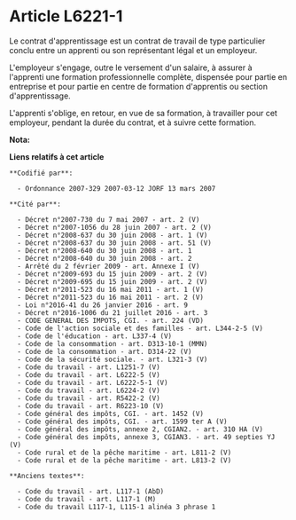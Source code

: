 # Article L6221-1

Le contrat d'apprentissage est un contrat de travail de type particulier conclu entre un apprenti ou son représentant légal
et un employeur.

L'employeur s'engage, outre le versement d'un salaire, à assurer à l'apprenti une formation professionnelle complète,
dispensée pour partie en entreprise et pour partie en centre de formation d'apprentis ou section d'apprentissage.

L'apprenti s'oblige, en retour, en vue de sa formation, à travailler pour cet employeur, pendant la durée du contrat, et à
suivre cette formation.

**Nota:**



**Liens relatifs à cet article**

	**Codifié par**:

	  - Ordonnance 2007-329 2007-03-12 JORF 13 mars 2007

	**Cité par**:

	  - Décret n°2007-730 du 7 mai 2007 - art. 2 (V)
	  - Décret n°2007-1056 du 28 juin 2007 - art. 2 (V)
	  - Décret n°2008-637 du 30 juin 2008 - art. 1 (V)
	  - Décret n°2008-637 du 30 juin 2008 - art. 51 (V)
	  - Décret n°2008-640 du 30 juin 2008 - art. 1
	  - Décret n°2008-640 du 30 juin 2008 - art. 2
	  - Arrêté du 2 février 2009 - art. Annexe I (V)
	  - Décret n°2009-693 du 15 juin 2009 - art. 2 (V)
	  - Décret n°2009-695 du 15 juin 2009 - art. 2 (V)
	  - Décret n°2011-523 du 16 mai 2011 - art. 1 (V)
	  - Décret n°2011-523 du 16 mai 2011 - art. 2 (V)
	  - Loi n°2016-41 du 26 janvier 2016 - art. 9
	  - Décret n°2016-1006 du 21 juillet 2016 - art. 3
	  - CODE GENERAL DES IMPOTS, CGI. - art. 224 (VD)
	  - Code de l'action sociale et des familles - art. L344-2-5 (V)
	  - Code de l'éducation - art. L337-4 (V)
	  - Code de la consommation - art. D313-10-1 (MMN)
	  - Code de la consommation - art. D314-22 (V)
	  - Code de la sécurité sociale. - art. L321-3 (V)
	  - Code du travail - art. L1251-7 (V)
	  - Code du travail - art. L6222-5 (V)
	  - Code du travail - art. L6222-5-1 (V)
	  - Code du travail - art. L6224-2 (V)
	  - Code du travail - art. R5422-2 (V)
	  - Code du travail - art. R6223-10 (V)
	  - Code général des impôts, CGI. - art. 1452 (V)
	  - Code général des impôts, CGI. - art. 1599 ter A (V)
	  - Code général des impôts, annexe 2, CGIAN2. - art. 310 HA (V)
	  - Code général des impôts, annexe 3, CGIAN3. - art. 49 septies YJ (V)
	  - Code rural et de la pêche maritime - art. L811-2 (V)
	  - Code rural et de la pêche maritime - art. L813-2 (V)

	**Anciens textes**:

	  - Code du travail - art. L117-1 (AbD)
	  - Code du travail - art. L117-1 (M)
	  - Code du travail L117-1, L115-1 alinéa 3 phrase 1
